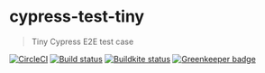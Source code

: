 # cypress-test-tiny

> Tiny Cypress E2E test case

[![CircleCI](https://circleci.com/gh/cypress-io/cypress-test-tiny.svg?style=svg)](https://circleci.com/gh/cypress-io/cypress-test-tiny)
[![Build status](https://ci.appveyor.com/api/projects/status/bpwo4jpue61xsbi5?svg=true)](https://ci.appveyor.com/project/cypress-io/cypress-test-tiny)
[![Buildkite status](https://badge.buildkite.com/92a6cb692df44e8ab1f5ba77e75aae920042353955a19d5389.svg)](https://buildkite.com/cypress/cypress-test-tiny)
[![Greenkeeper badge](https://badges.greenkeeper.io/cypress-io/cypress-test-tiny.svg)](https://greenkeeper.io/)
